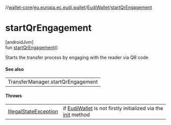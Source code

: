 //[wallet-core](../../../index.md)/[eu.europa.ec.eudi.wallet](../index.md)/[EudiWallet](index.md)/[startQrEngagement](start-qr-engagement.md)

# startQrEngagement

[androidJvm]\
fun [startQrEngagement](start-qr-engagement.md)()

Starts the transfer process by engaging with the reader via QR code

#### See also

| |
|---|
| TransferManager.startQrEngagement |

#### Throws

| | |
|---|---|
| [IllegalStateException](https://kotlinlang.org/api/latest/jvm/stdlib/kotlin/-illegal-state-exception/index.html) | if [EudiWallet](index.md) is not firstly initialized via the [init](init.md) method |
